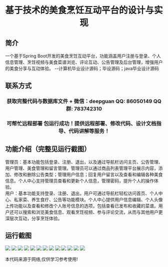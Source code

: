 <p><h1 align="center">基于技术的美食烹饪互动平台的设计与实现</h1></p>

## 简介
一个基于Spring Boot开发的美食烹饪互动平台，功能涵盖用户注册与登录、个人信息管理、烹饪视频与美食菜谱浏览、评论互动、公告管理及后台管理，增强用户的美食分享与互动体验。    --计算机毕业设计源码；毕设源码；java毕业设计源码


## 联系方式
<p><h3 align="center">获取完整代码与数据库文件 + 微信：deepguan QQ: 86050149 QQ群: 783742310</h3></p>
<p><h3 align="center">可帮忙远程部署 包运行成功！提供远程部署、修改代码、设计文档指导、代码讲解等服务！</h3></p>

## 功能介绍（完整见运行截图）
管理员：基本功能包括登录、注册、退出，以及通过导航栏访问主页、公告管理、用户管理、美食管理和留言管理。管理员可以通过商品列表管理平台展示内容，添加、修改和删除公告类型；管理用户信息；回复用户留言以及查看和编辑各种美食信息。个人中心支持管理员查看和更新个人信息，管理密码，提升个人的操作体验。  
用户：基本功能支持登录、注册、退出，用户可通过导航栏轻松访问首页、个人中心、私家菜、养生食疗、公告等功能模块。个人中心提供用户信息编辑、个人头像上传功能以及查看和修改个人账号信息的选项，包括查看已发布和收藏的菜谱。用户还可以搜索和浏览美食信息、观看烹饪视频、参与评论交流，从而与其他用户更深层次互动，分享烹饪体验。


## 运行截图
![](img/001.jpg)
![](img/002.jpg)
![](img/003.jpg)
![](img/004.jpg)
![](img/005.jpg)
![](img/006.jpg)
![](img/007.jpg)
![](img/008.jpg)
![](img/009.jpg)
![](img/010.jpg)
![](img/011.jpg)
![](img/012.jpg)
![](img/013.jpg)

<p>本代码来源于网络,仅供学习参考使用!</p>
